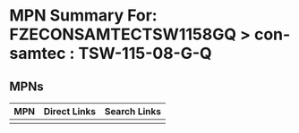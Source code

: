 



# MPN Summary For: FZECONSAMTECTSW1158GQ > con-samtec : TSW-115-08-G-Q

## MPNs
  

|MPN|Direct Links|Search Links|
| :--- | :--- | :--- |
||||
